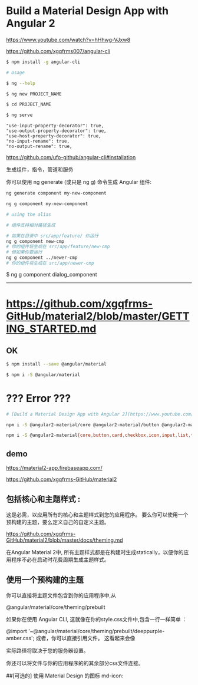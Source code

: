 # Build a Material Design App with Angular 2

https://www.youtube.com/watch?v=hHhwg-VJxw8

https://github.com/xgqfrms007/angular-cli



```sh
$ npm install -g angular-cli

# Usage

$ ng --help

$ ng new PROJECT_NAME

$ cd PROJECT_NAME

$ ng serve

```

    "use-input-property-decorator": true,
    "use-output-property-decorator": true,
    "use-host-property-decorator": true,
    "no-input-rename": true,
    "no-output-rename": true,


https://github.com/ufo-github/angular-cli#installation

生成组件，指令，管道和服务

你可以使用 ng generate (或只是 ng g) 命令生成 Angular 组件:

```bash
ng generate component my-new-component

ng g component my-new-component 

# using the alias

# 组件支持相对路径生成

# 如果在目录中 src/app/feature/ 你运行
ng g component new-cmp
# 你的组件将生成在 src/app/feature/new-cmp
# 但如果你要运行
ng g component ../newer-cmp
# 你的组件将生成在 src/app/newer-cmp
``` 



$ ng g component dialog_component 




*************************************************************************************

# https://github.com/xgqfrms-GitHub/material2/blob/master/GETTING_STARTED.md



## OK 

```bash
$ npm install --save @angular/material

$ npm i -S @angular/material
```


# ??? Error ???

```bash
# [Build a Material Design App with Angular 2](https://www.youtube.com/watch?v=hHhwg-VJxw8&gl=KR)

npm i -S @angular2-material/core @angular2-material/button @angular2-material/core @angular2-material/card

npm i -S @angular2-material{core,button,card,checkbox,icon,input,list,toolbar}@2.0.0-alpha.10

``` 


## demo

https://material2-app.firebaseapp.com/

https://github.com/xgqfrms-GitHub/material2



## 包括核心和主题样式 :

这是必需，以应用所有的核心和主题样式到您的应用程序。
要么你可以使用一个预构建的主题，要么定义自己的自定义主题。

https://github.com/xgqfrms-GitHub/material2/blob/master/docs/theming.md

在Angular Material 2中, 所有主题样式都是在构建时生成statically，以便你的应用程序不必在启动时花费周期生成主题样式。

## 使用一个预构建的主题


你可以直接将主题文件包含到你的应用程序中,从

@angular/material/core/theming/prebuilt

如果你在使用 Angular CLI, 这就像在你的style.css文件中,包含一行一样简单 ：

@import '~@angular/material/core/theming/prebuilt/deeppurple-amber.css';
或者，你可以直接引用文件。 这看起来会像


<link href="node_modules/@angular/material/core/theming/prebuilt/indigo-pink.css" rel="stylesheet">
实际路径将取决于您的服务器设置。

你还可以将文件与你的应用程序的的其余部分css文件连接。





##[可选的] 使用 Material Design 的图标 md-icon:

<link href="https://fonts.googleapis.com/icon?family=Material+Icons" rel="stylesheet">









